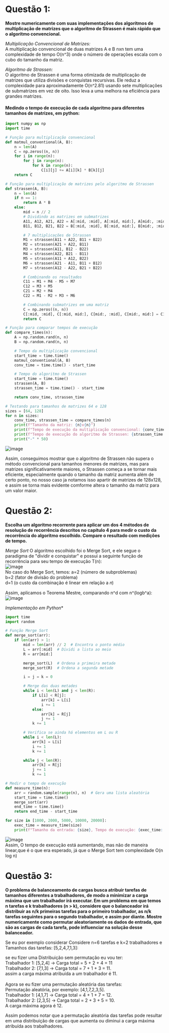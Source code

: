 # Questão 1: 

**Mostre numericamente com suas implementações dos algoritmos de multiplicação de matrizes que o algoritmo de Strassen é mais rápido que o algoritmo convencional.** <br>

*Multiplicação Convencional de Matrizes:* <br>
A multiplicação convencional de duas matrizes A e B nxn tem uma complexidade de tempo O(n^3) onde o número de operações escala com o cubo do tamanho da matriz.
<br>

*Algoritmo de Strassen:*<br>
O algoritmo de Strassen é uma forma otimizada de multiplicação de matrizes que utiliza divisões e conquistas recursivas. Ele reduz a complexidade para aproximadamente O(n^2.81) usando sete multiplicações de submatrizes em vez de oito. Isso leva a uma melhora na eficiência para grandes matrizes.
<br>
#### Medindo o tempo de execução de cada algoritmo para diferentes tamanhos de matrizes, em python:
```python
import numpy as np
import time

# Função para multiplicação convencional
def matmul_conventional(A, B):
    n = len(A)
    C = np.zeros((n, n))
    for i in range(n):
        for j in range(n):
            for k in range(n):
                C[i][j] += A[i][k] * B[k][j]
    return C

# Função para multiplicação de matrizes pelo algoritmo de Strassen
def strassen(A, B):
    n = len(A)
    if n == 1:
        return A * B
    else:
        mid = n // 2
        # Dividindo as matrizes em submatrizes
        A11, A12, A21, A22 = A[:mid, :mid], A[:mid, mid:], A[mid:, :mid], A[mid:, mid:]
        B11, B12, B21, B22 = B[:mid, :mid], B[:mid, mid:], B[mid:, :mid], B[mid:, mid:]

        # 7 multiplicações de Strassen
        M1 = strassen(A11 + A22, B11 + B22)
        M2 = strassen(A21 + A22, B11)
        M3 = strassen(A11, B12 - B22)
        M4 = strassen(A22, B21 - B11)
        M5 = strassen(A11 + A12, B22)
        M6 = strassen(A21 - A11, B11 + B12)
        M7 = strassen(A12 - A22, B21 + B22)

        # Combinando os resultados
        C11 = M1 + M4 - M5 + M7
        C12 = M3 + M5
        C21 = M2 + M4
        C22 = M1 - M2 + M3 + M6

        # Combinando submatrizes em uma matriz
        C = np.zeros((n, n))
        C[:mid, :mid], C[:mid, mid:], C[mid:, :mid], C[mid:, mid:] = C11, C12, C21, C22
        return C

# Função para comparar tempos de execução
def compare_times(n):
    A = np.random.rand(n, n)
    B = np.random.rand(n, n)

    # Tempo da multiplicação convencional
    start_time = time.time()
    matmul_conventional(A, B)
    conv_time = time.time() - start_time

    # Tempo do algoritmo de Strassen
    start_time = time.time()
    strassen(A, B)
    strassen_time = time.time() - start_time

    return conv_time, strassen_time

# Testando para tamanhos de matrizes 64 e 128
sizes = [64, 128]
for n in sizes:
    conv_time, strassen_time = compare_times(n)
    print(f"Tamanho da matriz: {n}x{n}")
    print(f"Tempo de execução da multiplicação convencional: {conv_time:.5f} segundos")
    print(f"Tempo de execução do algoritmo de Strassen: {strassen_time:.5f} segundos")
    print("-" * 50)

```
![image](https://github.com/user-attachments/assets/556c4f3e-34ed-45b6-87b9-f4d9c2522bf3)

Assim, conseguimos mostrar que o algoritmo de Strassen não supera o método convencional para tamanhos menores de matrizes, mas para 
matrizes significativamente maiores, o Strassen começa a se tornar mais eficiente, especialmente quando o tamanho da matriz aumenta
além de certo ponto, no nosso caso ja notamos isso apartir de matrizes de 128x128, e assim se torna mais evidente comforme altera o 
tamanho da matriz para um valor maior.





# Questão 2:

**Escolha um algoritmo recorrente para aplicar um dos 4 métodos de resolução de recorrência descritos no capítulo 4 para medir o custo da recorrência do algoritmo escolhido. Compare o resultado com medições de tempo.**

*Merge Sort*
O algoritmo escolhido foi o Merge Sort, e ele segue o paradigma de "dividir e conquistar" e possui a seguinte função de recorrência para seu tempo de execução T(n): <br>
![image](https://github.com/user-attachments/assets/89542f7d-1a2e-4264-8507-f9988df16257) <br>
No caso do Merge Sort, temos:
a=2 (número de subproblemas) <br>
b=2 (fator de divisão do problema) <br>
d=1 (o custo da combinação é linear em relação a 𝑛) <br>

Assim, aplicamos o Teorema Mestre, comparando n^d com n^(logb^a): <br>
![image](https://github.com/user-attachments/assets/8bf66115-2959-4ae2-a69b-7bdbe820d02a)

*Implementação em Python**
```python
import time
import random

# Função Merge Sort
def merge_sort(arr):
    if len(arr) > 1:
        mid = len(arr) // 2  # Encontra o ponto médio
        L = arr[:mid]  # Dividi a lista ao meio
        R = arr[mid:]

        merge_sort(L)  # Ordena a primeira metade
        merge_sort(R)  # Ordena a segunda metade

        i = j = k = 0

        # Merge das duas metades
        while i < len(L) and j < len(R):
            if L[i] < R[j]:
                arr[k] = L[i]
                i += 1
            else:
                arr[k] = R[j]
                j += 1
            k += 1

        # Verifica se ainda há elementos em L ou R
        while i < len(L):
            arr[k] = L[i]
            i += 1
            k += 1

        while j < len(R):
            arr[k] = R[j]
            j += 1
            k += 1

# Medir o tempo de execução
def measure_time(n):
    arr = random.sample(range(n), n)  # Gera uma lista aleatória
    start_time = time.time()
    merge_sort(arr)
    end_time = time.time()
    return end_time - start_time

for size in [1000, 2000, 5000, 10000, 20000]:
    exec_time = measure_time(size)
    print(f"Tamanho da entrada: {size}, Tempo de execução: {exec_time:.6f} segundos")
```
![image](https://github.com/user-attachments/assets/019fbaed-3dbd-42e2-aef4-7bf6aa851e7d) <br>
Assim, O tempo de execução está aumentando, mas não de maneira linear,que é o que era esperado, já que o Merge Sort tem complexidade  O(n log n)


# Questão 3:

**O problema de balanceamento de cargas busca atribuir tarefas de tamanhos diferentes a trabalhadores, de modo a minimizar a carga máxima que um trabalhador irá executar. Em um problema em que temos n tarefas e k trabalhadores (n > k), considere que o balanceador irá distribuir as n/k primeiras tarefas para o primeiro trabalhador, as n/k tarefas seguintes para o segundo trabalhador, e assim por diante. Mostre numericamente como permutar aleatoriamente os dados de entrada, que são as cargas de cada tarefa, pode influenciar na solução desse balanceador.** <br>

Se eu por exemplo considerar Considere n=6 tarefas e k=2 trabalhadores e Tamanhos das tarefas: [5,2,4,7,1,3]:
<br>

se eu fizer uma Distribuição sem permutação eu vou ter:<br>
Trabalhador 1: [5,2,4] → Carga total = 5 + 2 + 4 = 11 <br>
Trabalhador 2: [7,1,3] → Carga total = 7 + 1 + 3 = 11. <br>
assim a carga máxima atribuída a um trabalhador é 11. <br>
<br>
Agora se eu fizer uma permutação aleatória das tarefas: <br>
Permutação aleatória, por exemplo: [4,1,7,2,3,5]. <br>
Trabalhador 1: [4,1,7] → Carga total = 4 + 1 + 7 = 12. <br>
Trabalhador 2: [2,3,5] → Carga total = 2 + 3 + 5 = 10. <br>
A carga máxima agora é 12. <br>

Assim podemos notar que a permutação aleatória das tarefas pode resultar em uma distribuição de cargas que aumenta ou diminui a carga 
máxima atribuída aos trabalhadores.

